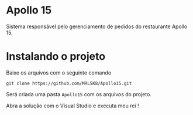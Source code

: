 # Apollo 15
Sistema responsável pelo gerenciamento de pedidos do restaurante Apollo 15.

# Instalando o projeto

Baixe os arquivos com o seguinte comando

``git clone https://github.com/MRLSK8/Apollo15.git``

Será criada uma pasta ```Apollo15``` com os arquivos do projeto.

Abra a solução com o Visual Studio e executa meu rei !
